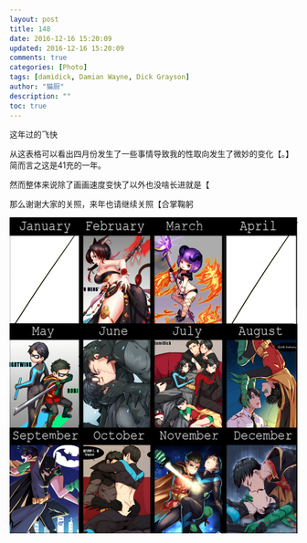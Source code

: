 ```yaml
---
layout: post
title: 148
date: 2016-12-16 15:20:09
updated: 2016-12-16 15:20:09
comments: true
categories: [Photo]
tags: [damidick, Damian Wayne, Dick Grayson]
author: "猫厨"
description: ""
toc: true
---
```


<p>这年过的飞快</p> 
<p>从这表格可以看出四月份发生了一些事情导致我的性取向发生了微妙的变化【。】简而言之这是41充的一年。</p> 
<p>然而整体来说除了画画速度变快了以外也没啥长进就是【<br /></p> 
<p>那么谢谢大家的关照，来年也请继续关照【合掌鞠躬</p>

![](https://raw.githubusercontent.com/alicewish/meowchain247/master/img_cVZNdzJtQk9JV2NmSVh5c0RFdnpaMkZZeXVXQ3lneDk5MlRmeEN3eCtiTlM0K0o2MjNVUGNRPT0.jpg)